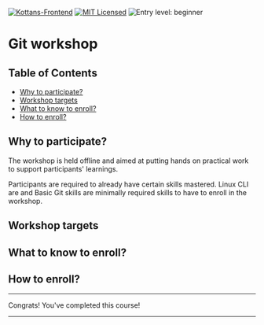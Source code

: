 [![Kottans-Frontend][badge-kottans]][kottans-git]
[![MIT Licensed][badge-mit]][license]
![Entry level: beginner][badge-beginner]

# Git workshop

<!-- START doctoc generated TOC please keep comment here to allow auto update -->
<!-- DON'T EDIT THIS SECTION, INSTEAD RE-RUN doctoc TO UPDATE -->
## Table of Contents

- [Why to participate?](#why-to-participate)
- [Workshop targets](#workshop-targets)
- [What to know to enroll?](#what-to-know-to-enroll)
- [How to enroll?](#how-to-enroll)

<!-- END doctoc generated TOC please keep comment here to allow auto update -->
<!-- generated with [DocToc](https://github.com/thlorenz/doctoc) -->


## Why to participate?

The workshop is held offline and aimed at putting hands on
practical work to support participants' learnings.

Participants are required to already have certain skills mastered.
Linux CLI are and Basic Git skills are minimally required skills
to have to enroll in the workshop.

## Workshop targets

## What to know to enroll?

## How to enroll?

---

Congrats! You've completed this course!

---

[badge-kottans]: https://img.shields.io/badge/%3D(%5E.%5E)%3D-git-yellow.svg
[kottans-git]: https://github.com/kottans/git-course

[badge-mit]: https://img.shields.io/badge/License-MIT-blue.svg
[license]: https://github.com/kottans/git-course/blob/master/LICENSE.md

[badge-beginner]: https://img.shields.io/badge/Entry%20level-beginner-brightgreen.svg
